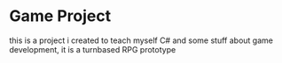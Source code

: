 # Game Project
this is a project i created to teach myself C# and some stuff about game development, it is a turnbased RPG prototype
